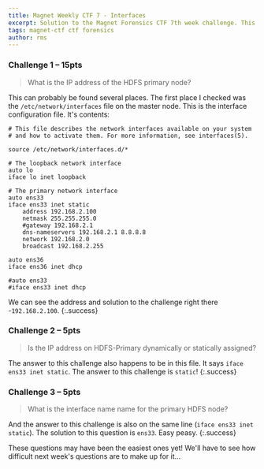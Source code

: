 ```yaml
---
title: Magnet Weekly CTF 7 - Interfaces
excerpt: Solution to the Magnet Forensics CTF 7th week challenge. This week's challenge asks some trivial questions about the Linux Hadoop image and the network interface. 
tags: magnet-ctf ctf forensics
author: rms
---
```


### Challenge 1 – 15pts

> What is the IP address of the HDFS primary node?

This can probably be found several places. The first place I checked was the `/etc/network/interfaces` file on the master node. This is the interface configuration file. It's contents:

```
# This file describes the network interfaces available on your system
# and how to activate them. For more information, see interfaces(5).

source /etc/network/interfaces.d/*

# The loopback network interface
auto lo
iface lo inet loopback

# The primary network interface
auto ens33
iface ens33 inet static
	address 192.168.2.100
	netmask 255.255.255.0
	#gateway 192.168.2.1
	dns-nameservers 192.168.2.1 8.8.8.8
	network 192.168.2.0
	broadcast 192.168.2.255

auto ens36
iface ens36 inet dhcp

#auto ens33
#iface ens33 inet dhcp
```
We can see the address and solution to the challenge right there -`192.168.2.100`. 
{:.success}

### Challenge 2 – 5pts

> Is the IP address on HDFS-Primary dynamically or statically assigned?

The answer to this challenge also happens to be in this file. It says `iface ens33 inet static`. The answer to this challenge is `static`!
{:.success}

### Challenge 3 – 5pts

> What is the interface name name for the primary HDFS node?

And the answer to this challenge is also on the same line (`iface ens33 inet static`). The solution to this question is `ens33`. Easy peasy.
{:.success}

These questions may have been the easiest ones yet! We'll have to see how difficult next week's questions are to make up for it...
